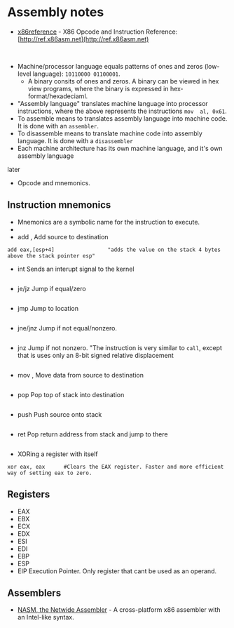 # Assembly notes

- [x86reference](https://github.com/Barebit/x86reference) - X86 Opcode and Instruction Reference: [http://ref.x86asm.net](http://ref.x86asm.net)

<br>

- Machine/processor language equals patterns of ones and zeros (low-level language): `10110000 01100001`.
  - A binary consits of ones and zeros. A binary can be viewed in hex view programs, where the binary is expressed in hex-format/hexadeciaml.
- "Assembly language" translates machine language into processor instructions, where the above represents the instructions `mov  al, 0x61`. 
- To assemble means to translates assembly language into machine code. It is done with an `assembler`.
- To disassemble means to translate machine code into assembly language. It is done with a `disassembler`
- Each machine architecture has its own machine language, and it's own assembly language

later
- Opcode and mnemonics.

## Instruction mnemonics
- Mnemonics are a symbolic name for the instruction to execute.
- <operation> <list of arguments>
- add    <source>, <destination>     Add source to destination
````
add eax,[esp+4]                 "adds the value on the stack 4 bytes above the stack pointer esp"
````
- int                                Sends an interupt signal to the kernel
````
````
- je/jz  <location>                  Jump if equal/zero
````
````
- jmp    <location>                  Jump to location
````
````
- jne/jnz <location>                 Jump if not equal/nonzero.
````
````
- jnz <location> Jump if not nonzero. "The instruction is very similar to `call`, except that is uses only an 8-bit signed relative displacement
````
````
- mov    <source>, <destination>     Move data from source to destination
````
````

- pop    <destination>               Pop top of stack into destination
````
````
- push   <source>                    Push source onto stack
````
````
- ret                                Pop return address from stack and jump to there
````
````
- XORing a register with itself
````
xor eax, eax      #Clears the EAX register. Faster and more efficient way of setting eax to zero. 
````

## Registers
- EAX
- EBX
- ECX
- EDX
- ESI
- EDI
- EBP
- ESP
- EIP   Execution Pointer. Only register that cant be used as an operand.

## Assemblers
- [NASM, the Netwide Assembler](https://github.com/netwide-assembler/nasm) - A cross-platform x86 assembler with an Intel-like syntax.

  
